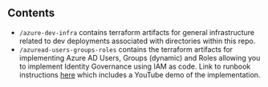 ## Contents

- `/azure-dev-infra` contains terraform artifacts for general infrastructure related to dev deployments associated with directories within this repo.
- `/azuread-users-groups-roles` contains the terraform artifacts for implementing Azure AD Users, Groups (dynamic) and Roles allowing you to implement Identity Governance using IAM as code. Link to runbook instructions [here](https://jksprattler.github.io/jennas-runbooks/Azure/azure-tf-ad-rbac.html) which includes a YouTube demo of the implementation.
